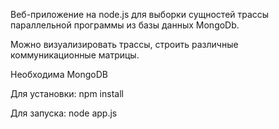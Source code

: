 Веб-приложение на node.js для выборки сущностей трассы параллельной программы из базы данных MongoDb.

Можно визуализировать трассы, строить различные коммуникационные матрицы.

Необходима MongoDB

Для установки:
  npm install

Для запуска:
  node app.js

